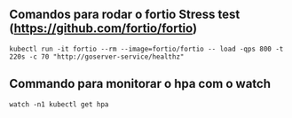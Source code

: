 
## Comandos para rodar o fortio Stress test (https://github.com/fortio/fortio)

``` shell 
kubectl run -it fortio --rm --image=fortio/fortio -- load -qps 800 -t 220s -c 70 "http://goserver-service/healthz"
```

## Commando para monitorar o hpa com o watch 
``` shell
watch -n1 kubectl get hpa
```